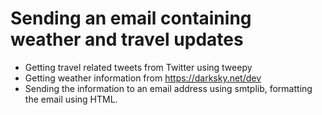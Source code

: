 # Sending an email containing weather and travel updates

- Getting travel related tweets from Twitter using tweepy
- Getting weather information from https://darksky.net/dev
- Sending the information to an email address using smtplib, formatting the email using HTML.
